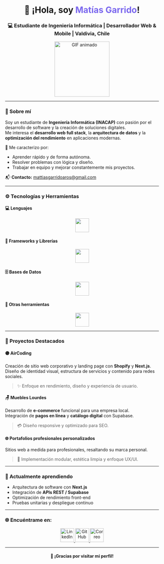 <!-- Encabezado animado -->
<h1 align="center">👋 ¡Hola, soy <span style="color:#7B68EE;">Matías Garrido</span>!</h1>
<h3 align="center">💻 Estudiante de Ingeniería Informática | Desarrollador Web & Mobile | Valdivia, Chile</h3>

<p align="center">
  <img src="https://media.giphy.com/media/Cmr1OMJ2FN0B2/giphy.gif" width="180" alt="GIF animado">
</p>

---

### 🧭 Sobre mí  
Soy un estudiante de **Ingeniería Informática (INACAP)** con pasión por el desarrollo de software y la creación de soluciones digitales.  
Me interesa el **desarrollo web full stack**, la **arquitectura de datos** y la **optimización del rendimiento** en aplicaciones modernas.  

🧩 Me caracterizo por:  
- Aprender rápido y de forma autónoma.  
- Resolver problemas con lógica y diseño.  
- Trabajar en equipo y mejorar constantemente mis proyectos.  

📬 **Contacto:** [mattiasgarridoaros@gmail.com](mailto:mattiasgarridoaros@gmail.com)

---

### ⚙️ Tecnologías y Herramientas  

#### 💻 Lenguajes
<p align="center">
  <img src="https://skillicons.dev/icons?i=python,js,java" height="45"/>
</p>

#### 🧩 Frameworks y Librerías
<p align="center">
  <img src="https://skillicons.dev/icons?i=nextjs,react,django,angular,nodejs" height="45"/>
</p>

#### 🗄️ Bases de Datos
<p align="center">
  <img src="https://skillicons.dev/icons?i=mysql,postgres,firebase,supabase" height="45"/>
</p>

#### 🧰 Otras herramientas
<p align="center">
  <img src="https://skillicons.dev/icons?i=git,github,tailwind,vscode,figma" height="45"/>
</p>

---

### 🚀 Proyectos Destacados  

#### 🟣 **AirCoding**  
Creación de sitio web corporativo y landing page con **Shopify** y **Next.js**.  
Diseño de identidad visual, estructura de servicios y contenido para redes sociales.  
> ✨ Enfoque en rendimiento, diseño y experiencia de usuario.

#### 🪑 **Muebles Lourdes**  
Desarrollo de **e-commerce** funcional para una empresa local.  
Integración de **pagos en línea** y **catálogo digital** con Supabase.  
> 💳 Diseño responsive y optimizado para SEO.

#### 🌐 **Portafolios profesionales personalizados**  
Sitios web a medida para profesionales, resaltando su marca personal.  
> 🧠 Implementación modular, estética limpia y enfoque UX/UI.

---

### 🧠 Actualmente aprendiendo
- Arquitectura de software con **Next.js**  
- Integración de **APIs REST / Supabase**  
- Optimización de rendimiento front-end  
- Pruebas unitarias y despliegue continuo  

---

### 🌐 Encuéntrame en:

<p align="center">
  <a href="https://www.linkedin.com/in/matias-garrido-aros-147b8331b/" target="_blank">
    <img src="https://skillicons.dev/icons?i=linkedin" height="45" alt="LinkedIn"/>
  </a>
  <a href="https://github.com/ZapitoLivingstone" target="_blank">
    <img src="https://skillicons.dev/icons?i=github" height="45" alt="GitHub"/>
  </a>
  <a href="mailto:mattiasgarridoaros@gmail.com">
    <img src="https://skillicons.dev/icons?i=gmail" height="45" alt="Correo"/>
  </a>
</p>

---

<h4 align="center">💜 ¡Gracias por visitar mi perfil!</h4>
